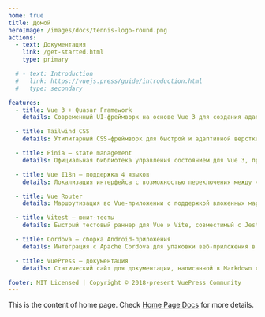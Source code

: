 ```yaml
---
home: true
title: Домой
heroImage: /images/docs/tennis-logo-round.png
actions:
  - text: Документация
    link: /get-started.html
    type: primary

  # - text: Introduction
  #   link: https://vuejs.press/guide/introduction.html
  #   type: secondary

features:
  - title: Vue 3 + Quasar Framework
    details: Современный UI-фреймворк на основе Vue 3 для создания адаптивных SPA, SSR, PWA и мобильных приложений.

  - title: Tailwind CSS
    details: Утилитарный CSS-фреймворк для быстрой и адаптивной верстки без написания кастомных стилей.

  - title: Pinia — state management
    details: Официальная библиотека управления состоянием для Vue 3, простая и типобезопасная.

  - title: Vue I18n — поддержка 4 языков
    details: Локализация интерфейса с возможностью переключения между четырьмя языками.

  - title: Vue Router
    details: Маршрутизация во Vue-приложении с поддержкой вложенных маршрутов и динамической загрузки компонентов.

  - title: Vitest — юнит-тесты
    details: Быстрый тестовый раннер для Vue и Vite, совместимый с Jest API.

  - title: Cordova — сборка Android-приложения
    details: Интеграция с Apache Cordova для упаковки веб-приложения в Android APK.

  - title: VuePress — документация
    details: Статический сайт для документации, написанной в Markdown с возможностью использования Vue-компонентов.

footer: MIT Licensed | Copyright © 2018-present VuePress Community
---
```


This is the content of home page. Check [Home Page Docs][default-theme-home] for more details.

[default-theme-home]: https://vuejs.press/reference/default-theme/frontmatter.html#home-page
